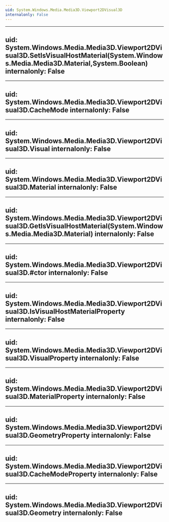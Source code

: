 ```yaml
---
uid: System.Windows.Media.Media3D.Viewport2DVisual3D
internalonly: False
---
```


---
uid: System.Windows.Media.Media3D.Viewport2DVisual3D.SetIsVisualHostMaterial(System.Windows.Media.Media3D.Material,System.Boolean)
internalonly: False
---

---
uid: System.Windows.Media.Media3D.Viewport2DVisual3D.CacheMode
internalonly: False
---

---
uid: System.Windows.Media.Media3D.Viewport2DVisual3D.Visual
internalonly: False
---

---
uid: System.Windows.Media.Media3D.Viewport2DVisual3D.Material
internalonly: False
---

---
uid: System.Windows.Media.Media3D.Viewport2DVisual3D.GetIsVisualHostMaterial(System.Windows.Media.Media3D.Material)
internalonly: False
---

---
uid: System.Windows.Media.Media3D.Viewport2DVisual3D.#ctor
internalonly: False
---

---
uid: System.Windows.Media.Media3D.Viewport2DVisual3D.IsVisualHostMaterialProperty
internalonly: False
---

---
uid: System.Windows.Media.Media3D.Viewport2DVisual3D.VisualProperty
internalonly: False
---

---
uid: System.Windows.Media.Media3D.Viewport2DVisual3D.MaterialProperty
internalonly: False
---

---
uid: System.Windows.Media.Media3D.Viewport2DVisual3D.GeometryProperty
internalonly: False
---

---
uid: System.Windows.Media.Media3D.Viewport2DVisual3D.CacheModeProperty
internalonly: False
---

---
uid: System.Windows.Media.Media3D.Viewport2DVisual3D.Geometry
internalonly: False
---
